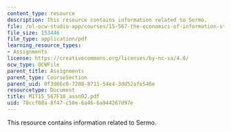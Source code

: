```yaml
---
content_type: resource
description: This resource contains information related to Sermo.
file: /ol-ocw-studio-app/courses/15-567-the-economics-of-information-strategy-structure-and-pricing-fall-2010/78ccf08a8f47c50e6a466a944267d97e_MIT15_567F10_assn02.pdf
file_size: 153446
file_type: application/pdf
learning_resource_types:
- Assignments
license: https://creativecommons.org/licenses/by-nc-sa/4.0/
ocw_type: OCWFile
parent_title: Assignments
parent_type: CourseSection
parent_uid: 0f3d66c0-7208-8711-54e4-3dd52afe546e
resourcetype: Document
title: MIT15_567F10_assn02.pdf
uid: 78ccf08a-8f47-c50e-6a46-6a944267d97e
---
```

This resource contains information related to Sermo.